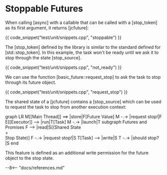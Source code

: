 # Stoppable Futures

When calling [async] with a callable that can be called with a [stop_token] as its first argument, it
returns [jcfuture]:

{{ code_snippet("test/unit/snippets.cpp", "stoppable") }}

The [stop_token] defined by the library is similar to the standard defined for [std::stop_token]. In this example, the
task won't be ready until we ask it to stop through the state [stop_source].

{{ code_snippet("test/unit/snippets.cpp", "not_ready") }}

We can use the function [basic_future::request_stop] to ask the task to stop through its future object.

{{ code_snippet("test/unit/snippets.cpp", "request_stop") }}

The shared state of a [jcfuture] contains a [stop_source] which can be used to request the task to stop from another
execution context:

<div class="mermaid">
graph LR
M[[Main Thread]] ==> |store|F[Future Value]
M -.-> |request stop!|F
E[[Executor]] --> |run|T[Task]
M -.-> |launch|T
subgraph Futures and Promises
F --> |read|S[(Shared State <br> + <br> Stop State)]
F -.-> |request stop!|S
T[Task] --> |write|S
T -.-> |should stop?|S
end
</div>

This feature is defined as an additional write permission for the future object to the stop state.

--8<-- "docs/references.md"